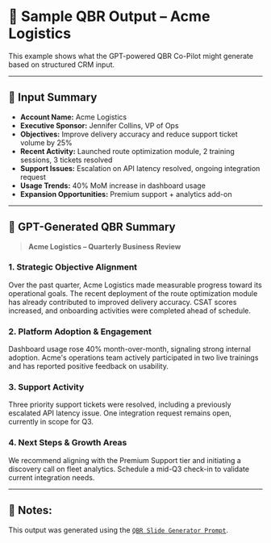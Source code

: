 # 📄 Sample QBR Output – Acme Logistics

This example shows what the GPT-powered QBR Co-Pilot might generate based on structured CRM input.

---

## 🧠 Input Summary

- **Account Name:** Acme Logistics  
- **Executive Sponsor:** Jennifer Collins, VP of Ops  
- **Objectives:** Improve delivery accuracy and reduce support ticket volume by 25%  
- **Recent Activity:** Launched route optimization module, 2 training sessions, 3 tickets resolved  
- **Support Issues:** Escalation on API latency resolved, ongoing integration request  
- **Usage Trends:** 40% MoM increase in dashboard usage  
- **Expansion Opportunities:** Premium support + analytics add-on  

---

## 🧾 GPT-Generated QBR Summary

> **Acme Logistics – Quarterly Business Review**

### 1. Strategic Objective Alignment  
Over the past quarter, Acme Logistics made measurable progress toward its operational goals. The recent deployment of the route optimization module has already contributed to improved delivery accuracy. CSAT scores increased, and onboarding activities were completed ahead of schedule.

### 2. Platform Adoption & Engagement  
Dashboard usage rose 40% month-over-month, signaling strong internal adoption. Acme's operations team actively participated in two live trainings and has reported positive feedback on usability.

### 3. Support Activity  
Three priority support tickets were resolved, including a previously escalated API latency issue. One integration request remains open, currently in scope for Q3.

### 4. Next Steps & Growth Areas  
We recommend aligning with the Premium Support tier and initiating a discovery call on fleet analytics. Schedule a mid-Q3 check-in to validate current integration needs.

---

## 🔧 Notes:
This output was generated using the [`QBR Slide Generator Prompt`](../prompts/qbr_slide_generator.md).
